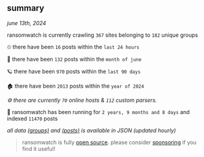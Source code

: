 
## summary
_june 13th, 2024_

ransomwatch is currently crawling `367` sites belonging to `182` unique groups

⏲ there have been `16` posts within the `last 24 hours`

🦈 there have been `132` posts within the `month of june`

🪐 there have been `970` posts within the `last 90 days`

🏚 there have been `2013` posts within the `year of 2024`

_⚙️ there are currently `70` online hosts & `112` custom parsers._

🦕 ransomwatch has been running for `2 years, 9 months and 8 days` and indexed `11470` posts

_all data  [(groups)](http://ransomwhat.telemetry.ltd/groups) and [(posts)](http://ransomwhat.telemetry.ltd/posts) is available in JSON (updated hourly)_

> ransomwatch is fully [open source](https://github.com/joshhighet/ransomwatch#ransomwatch--). please consider [sponsoring](https://github.com/sponsors/joshhighet) if you find it useful!
